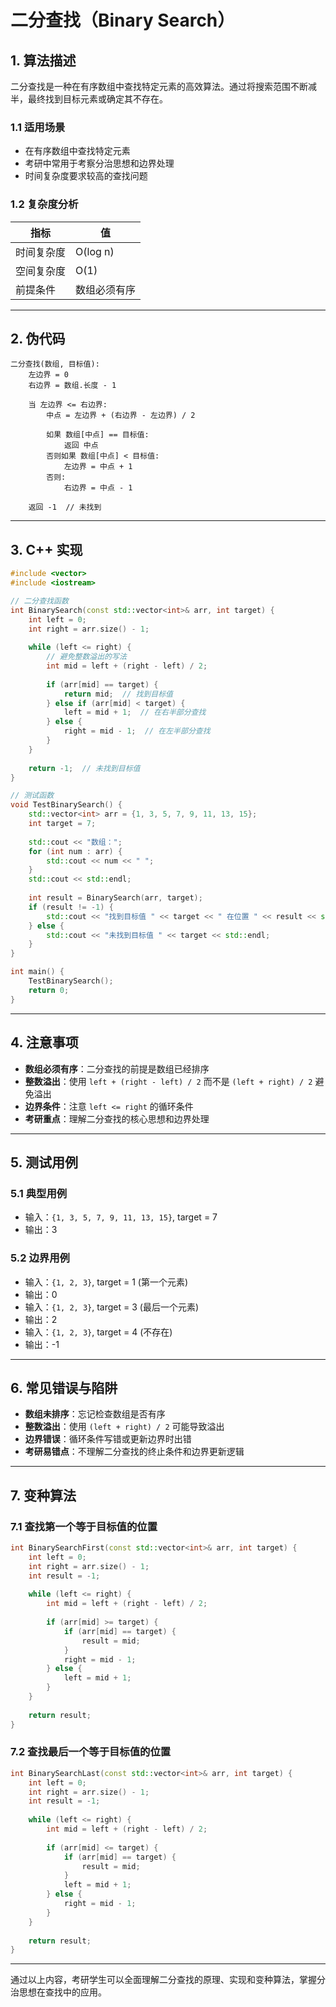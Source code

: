 # 二分查找（Binary Search）

## 1. 算法描述

二分查找是一种在有序数组中查找特定元素的高效算法。通过将搜索范围不断减半，最终找到目标元素或确定其不存在。

### 1.1 适用场景
- 在有序数组中查找特定元素
- 考研中常用于考察分治思想和边界处理
- 时间复杂度要求较高的查找问题

### 1.2 复杂度分析
| 指标            | 值               |
|-----------------|------------------|
| 时间复杂度      | O(log n)         |
| 空间复杂度      | O(1)             |
| 前提条件        | 数组必须有序     |

---

## 2. 伪代码

```
二分查找(数组, 目标值):
    左边界 = 0
    右边界 = 数组.长度 - 1
    
    当 左边界 <= 右边界:
        中点 = 左边界 + (右边界 - 左边界) / 2
        
        如果 数组[中点] == 目标值:
            返回 中点
        否则如果 数组[中点] < 目标值:
            左边界 = 中点 + 1
        否则:
            右边界 = 中点 - 1
    
    返回 -1  // 未找到
```

---

## 3. C++ 实现

```cpp
#include <vector>
#include <iostream>

// 二分查找函数
int BinarySearch(const std::vector<int>& arr, int target) {
    int left = 0;
    int right = arr.size() - 1;
    
    while (left <= right) {
        // 避免整数溢出的写法
        int mid = left + (right - left) / 2;
        
        if (arr[mid] == target) {
            return mid;  // 找到目标值
        } else if (arr[mid] < target) {
            left = mid + 1;  // 在右半部分查找
        } else {
            right = mid - 1;  // 在左半部分查找
        }
    }
    
    return -1;  // 未找到目标值
}

// 测试函数
void TestBinarySearch() {
    std::vector<int> arr = {1, 3, 5, 7, 9, 11, 13, 15};
    int target = 7;
    
    std::cout << "数组：";
    for (int num : arr) {
        std::cout << num << " ";
    }
    std::cout << std::endl;
    
    int result = BinarySearch(arr, target);
    if (result != -1) {
        std::cout << "找到目标值 " << target << " 在位置 " << result << std::endl;
    } else {
        std::cout << "未找到目标值 " << target << std::endl;
    }
}

int main() {
    TestBinarySearch();
    return 0;
}
```

---

## 4. 注意事项

- **数组必须有序**：二分查找的前提是数组已经排序
- **整数溢出**：使用 `left + (right - left) / 2` 而不是 `(left + right) / 2` 避免溢出
- **边界条件**：注意 `left <= right` 的循环条件
- **考研重点**：理解二分查找的核心思想和边界处理

---

## 5. 测试用例

### 5.1 典型用例
- 输入：`{1, 3, 5, 7, 9, 11, 13, 15}`, target = 7
- 输出：3

### 5.2 边界用例
- 输入：`{1, 2, 3}`, target = 1 (第一个元素)
- 输出：0
- 输入：`{1, 2, 3}`, target = 3 (最后一个元素)
- 输出：2
- 输入：`{1, 2, 3}`, target = 4 (不存在)
- 输出：-1

---

## 6. 常见错误与陷阱

- **数组未排序**：忘记检查数组是否有序
- **整数溢出**：使用 `(left + right) / 2` 可能导致溢出
- **边界错误**：循环条件写错或更新边界时出错
- **考研易错点**：不理解二分查找的终止条件和边界更新逻辑

---

## 7. 变种算法

### 7.1 查找第一个等于目标值的位置
```cpp
int BinarySearchFirst(const std::vector<int>& arr, int target) {
    int left = 0;
    int right = arr.size() - 1;
    int result = -1;
    
    while (left <= right) {
        int mid = left + (right - left) / 2;
        
        if (arr[mid] >= target) {
            if (arr[mid] == target) {
                result = mid;
            }
            right = mid - 1;
        } else {
            left = mid + 1;
        }
    }
    
    return result;
}
```

### 7.2 查找最后一个等于目标值的位置
```cpp
int BinarySearchLast(const std::vector<int>& arr, int target) {
    int left = 0;
    int right = arr.size() - 1;
    int result = -1;
    
    while (left <= right) {
        int mid = left + (right - left) / 2;
        
        if (arr[mid] <= target) {
            if (arr[mid] == target) {
                result = mid;
            }
            left = mid + 1;
        } else {
            right = mid - 1;
        }
    }
    
    return result;
}
```

---

通过以上内容，考研学生可以全面理解二分查找的原理、实现和变种算法，掌握分治思想在查找中的应用。 